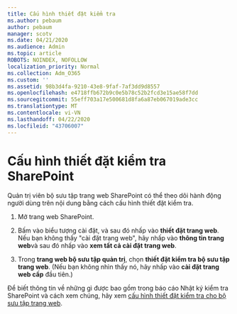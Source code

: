 ```yaml
---
title: Cấu hình thiết đặt kiểm tra
ms.author: pebaum
author: pebaum
manager: scotv
ms.date: 04/21/2020
ms.audience: Admin
ms.topic: article
ROBOTS: NOINDEX, NOFOLLOW
localization_priority: Normal
ms.collection: Adm_O365
ms.custom: ''
ms.assetid: 98b3d4fa-9210-43e8-9faf-7af3dd9d8557
ms.openlocfilehash: e4718ffb672b9c0e5b78c52b2fcd3e15ae58f7dd
ms.sourcegitcommit: 55eff703a17e500681d8fa6a87eb067019ade3cc
ms.translationtype: MT
ms.contentlocale: vi-VN
ms.lasthandoff: 04/22/2020
ms.locfileid: "43706007"
---
```

# <a name="configure-sharepoint-audit-settings"></a>Cấu hình thiết đặt kiểm tra SharePoint

Quản trị viên bộ sưu tập trang web SharePoint có thể theo dõi hành động người dùng trên nội dung bằng cách cấu hình thiết đặt kiểm tra.
  
1. Mở trang web SharePoint.
    
2. Bấm vào biểu tượng cài đặt, và sau đó nhấp vào **thiết đặt trang web**. Nếu bạn không thấy "cài đặt trang web", hãy nhấp vào **thông tin trang web**và sau đó nhấp vào **xem tất cả cài đặt trang web**.
    
3. Trong **trang web bộ sưu tập quản trị**, chọn **thiết đặt kiểm tra bộ sưu tập trang web**. (Nếu bạn không nhìn thấy nó, hãy nhấp vào **cài đặt trang web cấp** đầu tiên.) 
    
Để biết thông tin về những gì được bao gồm trong báo cáo Nhật ký kiểm tra SharePoint và cách xem chúng, hãy xem [cấu hình thiết đặt kiểm tra cho bộ sưu tập trang web](https://go.microsoft.com/fwlink/?linkid=404050).
  

